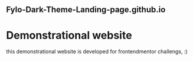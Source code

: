 ## Fylo-Dark-Theme-Landing-page.github.io
# Demonstrational website

this demonstrational website is developed for frontendmentor challengs, :)

